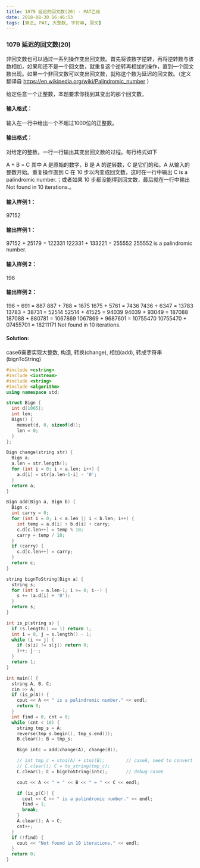 ```yaml
---
title: 1079 延迟的回文数(20) - PAT乙级
date: 2018-08-30 16:46:53
tags: [算法, PAT, 大整数, 字符串, 回文]
---
```

### 1079 延迟的回文数(20)
    
非回文数也可以通过一系列操作变出回文数。首先将该数字逆转，再将逆转数与该数相加，如果和还不是一个回文数，就重复这个逆转再相加的操作，直到一个回文数出现。如果一个非回文数可以变出回文数，就称这个数为延迟的回文数。（定义翻译自 https://en.wikipedia.org/wiki/Palindromic_number ）

给定任意一个正整数，本题要求你找到其变出的那个回文数。

#### 输入格式：
输入在一行中给出一个不超过1000位的正整数。

#### 输出格式：
对给定的整数，一行一行输出其变出回文数的过程。每行格式如下

A + B = C
其中 A 是原始的数字，B 是 A 的逆转数，C 是它们的和。A 从输入的整数开始。重复操作直到 C 在 10 步以内变成回文数，这时在一行中输出 C is a palindromic number.；或者如果 10 步都没能得到回文数，最后就在一行中输出 Not found in 10 iterations.。

#### 输入样例 1：
97152

#### 输出样例 1：
97152 + 25179 = 122331
122331 + 133221 = 255552
255552 is a palindromic number.

#### 输入样例 2：
196

#### 输出样例 2：
196 + 691 = 887
887 + 788 = 1675
1675 + 5761 = 7436
7436 + 6347 = 13783
13783 + 38731 = 52514
52514 + 41525 = 94039
94039 + 93049 = 187088
187088 + 880781 = 1067869
1067869 + 9687601 = 10755470
10755470 + 07455701 = 18211171
Not found in 10 iterations.


#### Solution:


case6需要实现大整数, 构造, 转换(change), 相加(add), 转成字符串(bignToString)

```cpp
#include <cstring>
#include <iostream>
#include <string>
#include <algorithm>
using namespace std;

struct Bign {
  int d[1005];
  int len;
  Bign() {
    memset(d, 0, sizeof(d));
    len = 0;
  }
};

Bign change(string str) {
  Bign a;
  a.len = str.length();
  for (int i = 0; i < a.len; i++) {
    a.d[i] = str[a.len-1-i] - '0';
  }
  return a;
}

Bign add(Bign a, Bign b) {
  Bign c;
  int carry = 0;
  for (int i = 0; i < a.len || i < b.len; i++) {
    int temp = a.d[i] + b.d[i] + carry;
    c.d[c.len++] = temp % 10;
    carry = temp / 10;
  }
  if (carry) {
    c.d[c.len++] = carry;
  }
  return c;
}

string bignToString(Bign a) {
  string s;
  for (int i = a.len-1; i >= 0; i--) {
    s += (a.d[i] + '0');
  }
  return s;
}

int is_p(string s) {
  if (s.length() == 1) return 1;
  int i = 0, j = s.length() - 1;
  while (i <= j) {
    if (s[i] != s[j]) return 0;
    i++; j--;
  }
  return 1;
}

int main() {
  string A, B, C;
  cin >> A;
  if (is_p(A)) {
    cout << A << " is a palindromic number." << endl;
    return 0;
  }
  int find = 0, cnt = 0;
  while (cnt < 10) {
    string tmp_s = A;
    reverse(tmp_s.begin(), tmp_s.end());
    B.clear(); B = tmp_s;

    Bign intc = add(change(A), change(B));

    // int tmp_c = stoi(A) + stoi(B);        // case6, need to convert to bign
    // C.clear(); C = to_string(tmp_c);
    C.clear(); C = bignToString(intc);       // debug case6

    cout << A << " + " << B << " = " << C << endl;

    if (is_p(C)) {
      cout << C << " is a palindromic number." << endl;
      find = 1;
      break;
    }
    A.clear(); A = C;
    cnt++;
  }
  if (!find) {
    cout << "Not found in 10 iterations." << endl;
  }
  return 0;
}
```


    
